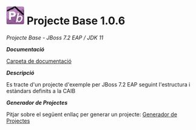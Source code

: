 # ![Logo](https://github.com/GovernIB/maven/raw/binaris/projectebase/icon.png) Projecte Base 1.0.6

*Projecte Base - JBoss 7.2 EAP / JDK 11*


***Documentació***

[Carpeta de documentació](./doc)

***Descripció***

Es tracte d'un projecte d'exemple per JBoss 7.2 EAP seguint l'estructura i estàndars definits a la CAIB

***Generador de Projectes***

Pitjar sobre el següent enllaç per generar un projecte: [Generador de Projectes](http://htmlpreview.github.io/?https://github.com/GovernIB/projectebase/blob/projectebase-1.0.5/generadordecomanda.html)

